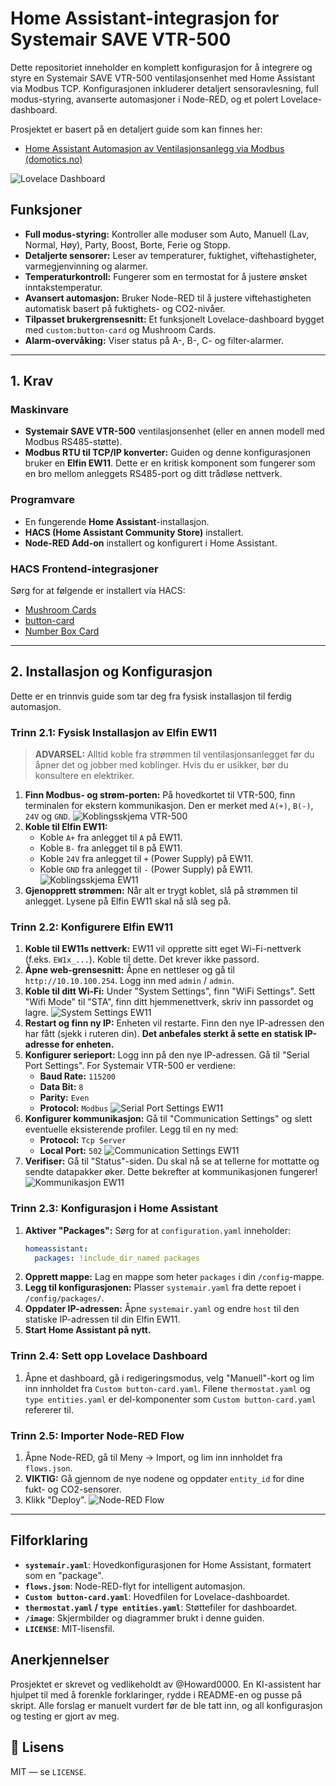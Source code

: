 # Home Assistant-integrasjon for Systemair SAVE VTR-500

Dette repositoriet inneholder en komplett konfigurasjon for å integrere og styre en Systemair SAVE VTR-500 ventilasjonsenhet med Home Assistant via Modbus TCP. Konfigurasjonen inkluderer detaljert sensoravlesning, full modus-styring, avanserte automasjoner i Node-RED, og et polert Lovelace-dashboard.

Prosjektet er basert på en detaljert guide som kan finnes her:
*   [Home Assistant Automasjon av Ventilasjonsanlegg via Modbus (domotics.no)](https://www.domotics.no/post/home-assistant-automasjon-av-ventilasjonsanlegg-via-modbus)

![Lovelace Dashboard](image/Ventilasjon%20kort.png)

## Funksjoner

*   **Full modus-styring:** Kontroller alle moduser som Auto, Manuell (Lav, Normal, Høy), Party, Boost, Borte, Ferie og Stopp.
*   **Detaljerte sensorer:** Leser av temperaturer, fuktighet, viftehastigheter, varmegjenvinning og alarmer.
*   **Temperaturkontroll:** Fungerer som en termostat for å justere ønsket inntakstemperatur.
*   **Avansert automasjon:** Bruker Node-RED til å justere viftehastigheten automatisk basert på fuktighets- og CO2-nivåer.
*   **Tilpasset brukergrensesnitt:** Et funksjonelt Lovelace-dashboard bygget med `custom:button-card` og Mushroom Cards.
*   **Alarm-overvåking:** Viser status på A-, B-, C- og filter-alarmer.

---

## 1. Krav

### Maskinvare
*   **Systemair SAVE VTR-500** ventilasjonsenhet (eller en annen modell med Modbus RS485-støtte).
*   **Modbus RTU til TCP/IP konverter:** Guiden og denne konfigurasjonen bruker en **Elfin EW11**. Dette er en kritisk komponent som fungerer som en bro mellom anleggets RS485-port og ditt trådløse nettverk.

### Programvare
*   En fungerende **Home Assistant**-installasjon.
*   **HACS (Home Assistant Community Store)** installert.
*   **Node-RED Add-on** installert og konfigurert i Home Assistant.

### HACS Frontend-integrasjoner
Sørg for at følgende er installert via HACS:
*   [Mushroom Cards](https://github.com/piitaya/lovelace-mushroom)
*   [button-card](https://github.com/custom-cards/button-card)
*   [Number Box Card](https://github.com/htmlchinchilla/numberbox-card)

---

## 2. Installasjon og Konfigurasjon

Dette er en trinnvis guide som tar deg fra fysisk installasjon til ferdig automasjon.

### Trinn 2.1: Fysisk Installasjon av Elfin EW11

> **ADVARSEL:** Alltid koble fra strømmen til ventilasjonsanlegget før du åpner det og jobber med koblinger. Hvis du er usikker, bør du konsultere en elektriker.

1.  **Finn Modbus- og strøm-porten:** På hovedkortet til VTR-500, finn terminalen for ekstern kommunikasjon. Den er merket med `A(+)`, `B(-)`, `24V` og `GND`.
    ![Koblingsskjema VTR-500](image/koblingsskjemaVTR-500.png)
2.  **Koble til Elfin EW11:**
    *   Koble `A+` fra anlegget til `A` på EW11.
    *   Koble `B-` fra anlegget til `B` på EW11.
    *   Koble `24V` fra anlegget til `+` (Power Supply) på EW11.
    *   Koble `GND` fra anlegget til `-` (Power Supply) på EW11.
    ![Koblingsskjema EW11](image/koblings%20skjema%20EW11.png)
3.  **Gjenopprett strømmen:** Når alt er trygt koblet, slå på strømmen til anlegget. Lysene på Elfin EW11 skal nå slå seg på.

### Trinn 2.2: Konfigurere Elfin EW11

1.  **Koble til EW11s nettverk:** EW11 vil opprette sitt eget Wi-Fi-nettverk (f.eks. `EW1x_...`). Koble til dette. Det krever ikke passord.
2.  **Åpne web-grensesnitt:** Åpne en nettleser og gå til `http://10.10.100.254`. Logg inn med `admin` / `admin`.
3.  **Koble til ditt Wi-Fi:** Under "System Settings", finn "WiFi Settings". Sett "Wifi Mode" til "STA", finn ditt hjemmenettverk, skriv inn passordet og lagre.
    ![System Settings EW11](image/system%20settings%20EW11.png)
4.  **Restart og finn ny IP:** Enheten vil restarte. Finn den nye IP-adressen den har fått (sjekk i ruteren din). **Det anbefales sterkt å sette en statisk IP-adresse for enheten.**
5.  **Konfigurer serieport:** Logg inn på den nye IP-adressen. Gå til "Serial Port Settings". For Systemair VTR-500 er verdiene:
    *   **Baud Rate:** `115200`
    *   **Data Bit:** `8`
    *   **Parity:** `Even`
    *   **Protocol:** `Modbus`
    ![Serial Port Settings EW11](image/serial%20port%20settings%20EW11.png)
6.  **Konfigurer kommunikasjon:** Gå til "Communication Settings" og slett eventuelle eksisterende profiler. Legg til en ny med:
    *   **Protocol:** `Tcp Server`
    *   **Local Port:** `502`
    ![Communication Settings EW11](image/communication%20settings%20EW11.png)
7.  **Verifiser:** Gå til "Status"-siden. Du skal nå se at tellerne for mottatte og sendte datapakker øker. Dette bekrefter at kommunikasjonen fungerer!
    ![Kommunikasjon EW11](image/kommunikasjon%20EW11.png)

### Trinn 2.3: Konfigurasjon i Home Assistant

1.  **Aktiver "Packages":** Sørg for at `configuration.yaml` inneholder:
    ```yaml
    homeassistant:
      packages: !include_dir_named packages
    ```
2.  **Opprett mappe:** Lag en mappe som heter `packages` i din `/config`-mappe.
3.  **Legg til konfigurasjonen:** Plasser `systemair.yaml` fra dette repoet i `/config/packages/`.
4.  **Oppdater IP-adressen:** Åpne `systemair.yaml` og endre `host` til den statiske IP-adressen til din Elfin EW11.
5.  **Start Home Assistant på nytt.**

### Trinn 2.4: Sett opp Lovelace Dashboard

1.  Åpne et dashboard, gå i redigeringsmodus, velg "Manuell"-kort og lim inn innholdet fra `Custom button-card.yaml`. Filene `thermostat.yaml` og `type entities.yaml` er del-komponenter som `Custom button-card.yaml` refererer til.

### Trinn 2.5: Importer Node-RED Flow

1.  Åpne Node-RED, gå til Meny -> Import, og lim inn innholdet fra `flows.json`.
2.  **VIKTIG:** Gå gjennom de nye nodene og oppdater `entity_id` for dine fukt- og CO2-sensorer.
3.  Klikk "Deploy".
    ![Node-RED Flow](image/Node-Red%20VTR500.png)

---

## Filforklaring

*   **`systemair.yaml`**: Hovedkonfigurasjonen for Home Assistant, formatert som en "package".
*   **`flows.json`**: Node-RED-flyt for intelligent automasjon.
*   **`Custom button-card.yaml`**: Hovedfilen for Lovelace-dashboardet.
*   **`thermostat.yaml` / `type entities.yaml`**: Støttefiler for dashboardet.
*   **`/image`**: Skjermbilder og diagrammer brukt i denne guiden.
*   **`LICENSE`**: MIT-lisensfil.

## Anerkjennelser
Prosjektet er skrevet og vedlikeholdt av @Howard0000. En KI-assistent har hjulpet til med å forenkle forklaringer, rydde i README-en og pusse på skript. Alle forslag er manuelt vurdert før de ble tatt inn, og all konfigurasjon og testing er gjort av meg.

## 📝 Lisens
MIT — se `LICENSE`.
